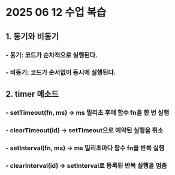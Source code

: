 # 2025 06 12 수업 복습
## 1. 동기와 비동기
### - 동기: 코드가 순차적으로 실행된다.
### - 비동기: 코드가 순서없이 동시에 실행된다.
## 2. timer 메소드
### - setTimeout(fn, ms) → ms 밀리초 후에 함수 fn을 한 번 실행
### - clearTimeout(id) → setTimeout으로 예약된 실행을 취소
### - setInterval(fn, ms) → ms 밀리초마다 함수 fn을 반복 실행
### - clearInterval(id) → setInterval로 등록된 반복 실행을 멈춤


